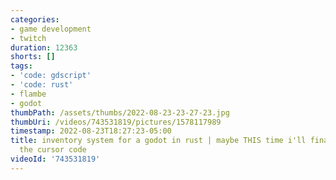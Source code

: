 ```yaml
---
categories:
- game development
- twitch
duration: 12363
shorts: []
tags:
- 'code: gdscript'
- 'code: rust'
- flambe
- godot
thumbPath: /assets/thumbs/2022-08-23-23-27-23.jpg
thumbUri: /videos/743531819/pictures/1578117989
timestamp: 2022-08-23T18:27:23-05:00
title: inventory system for a godot in rust | maybe THIS time i'll finally finish
  the cursor code
videoId: '743531819'
---
```

